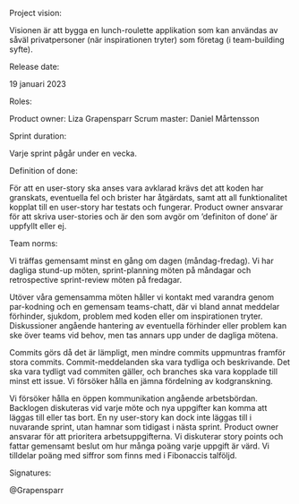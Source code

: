 Project vision:

Visionen är att bygga en lunch-roulette applikation som kan användas av såväl privatpersoner (när inspirationen tryter) som företag (i team-building syfte). 



Release date:

19 januari 2023



Roles:

Product owner: Liza Grapensparr
Scrum master: Daniel Mårtensson



Sprint duration:

Varje sprint pågår under en vecka.



Definition of done:

För att en user-story ska anses vara avklarad krävs det att koden har granskats, eventuella fel och brister har åtgärdats, samt att all funktionalitet kopplat till en user-story har testats och fungerar. Product owner ansvarar för att skriva user-stories och är den som avgör om ’definiton of done’ är uppfyllt eller ej.



Team norms:

Vi träffas gemensamt minst en gång om dagen (måndag-fredag). Vi har dagliga stund-up möten, sprint-planning möten på måndagar och retrospective sprint-review möten på fredagar.


Utöver våra gemensamma möten håller vi kontakt med varandra genom par-kodning och en gemensam teams-chatt, där vi bland annat meddelar förhinder, sjukdom, problem med koden eller om inspirationen tryter. Diskussioner angående hantering av eventuella förhinder eller problem kan ske över teams vid behov, men tas annars upp under de dagliga mötena.


Commits görs då det är lämpligt, men mindre commits uppmuntras framför stora commits. Commit-meddelanden ska vara tydliga och beskrivande. Det ska vara tydligt vad commiten gäller, och branches ska vara kopplade till minst ett issue. Vi försöker hålla en jämna fördelning av kodgranskning.


Vi försöker hålla en öppen kommunikation angående arbetsbördan. Backlogen diskuteras vid varje möte och nya uppgifter kan komma att läggas till eller tas bort. En ny user-story kan dock inte läggas till i nuvarande sprint, utan hamnar som tidigast i nästa sprint. Product owner ansvarar för att prioritera arbetsuppgifterna. Vi diskuterar story points och fattar gemensamt beslut om hur många poäng varje uppgift är värd. Vi tilldelar poäng med siffror som finns med i Fibonaccis talföljd.



Signatures:

@Grapensparr
